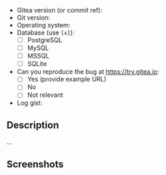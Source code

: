 <!--
    1. Please speak English, this is the language all of us can speak and write.
    2. Please ask questions or configuration/deploy problems on our Discord 
       server (https://discord.gg/NsatcWJ) or forum (https://discourse.gitea.io).
    3. Please take a moment to check that your issue doesn't already exist.
    4. Please give all relevant information below for bug reports, because 
       incomplete details will be handled as an invalid report.
-->

- Gitea version (or commit ref):
- Git version:
- Operating system:
- Database (use `[x]`):
  - [ ] PostgreSQL
  - [ ] MySQL
  - [ ] MSSQL
  - [ ] SQLite
- Can you reproduce the bug at https://try.gitea.io:
  - [ ] Yes (provide example URL)
  - [ ] No
  - [ ] Not relevant
- Log gist:

## Description

...


## Screenshots

<!-- **If this issue involves the Web Interface, please include a screenshot** -->
